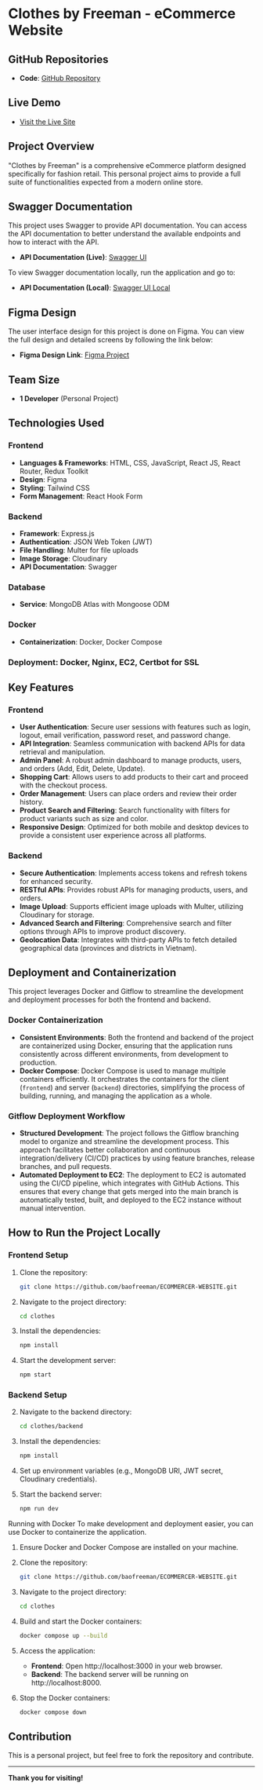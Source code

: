 # **Clothes by Freeman - eCommerce Website**

## **GitHub Repositories**

- **Code**: [GitHub Repository](https://github.com/baofreeman/ECOMMERCER-WEBSITE)

## **Live Demo**

- [Visit the Live Site](https://clothes-freeman.store)

## **Project Overview**

"Clothes by Freeman" is a comprehensive eCommerce platform designed specifically for fashion retail. This personal project aims to provide a full suite of functionalities expected from a modern online store.

## **Swagger Documentation**

This project uses Swagger to provide API documentation. You can access the API documentation to better understand the available endpoints and how to interact with the API.

- **API Documentation (Live)**: [Swagger UI](https://clothes-freeman.store/api-docs)

To view Swagger documentation locally, run the application and go to:

- **API Documentation (Local)**: [Swagger UI Local](http://localhost:8000/api-docs)

## **Figma Design**

The user interface design for this project is done on Figma. You can view the full design and detailed screens by following the link below:

- **Figma Design Link**: [Figma Project](https://www.figma.com/design/cV2YXePQ9UFJtCs0iFRA6i/clothes?node-id=0-1&node-type=CANVAS&t=TeXmGAiHsoMv7fIi-0)

## **Team Size**

- **1 Developer** (Personal Project)

## **Technologies Used**

### **Frontend**

- **Languages & Frameworks**: HTML, CSS, JavaScript, React JS, React Router, Redux Toolkit
- **Design**: Figma
- **Styling**: Tailwind CSS
- **Form Management**: React Hook Form

### **Backend**

- **Framework**: Express.js
- **Authentication**: JSON Web Token (JWT)
- **File Handling**: Multer for file uploads
- **Image Storage**: Cloudinary
- **API Documentation**: Swagger

### **Database**

- **Service**: MongoDB Atlas with Mongoose ODM

### **Docker**

- **Containerization**: Docker, Docker Compose

### **Deployment**: Docker, Nginx, EC2, Certbot for SSL

## **Key Features**

### **Frontend**

- **User Authentication**: Secure user sessions with features such as login, logout, email verification, password reset, and password change.
- **API Integration**: Seamless communication with backend APIs for data retrieval and manipulation.
- **Admin Panel**: A robust admin dashboard to manage products, users, and orders (Add, Edit, Delete, Update).
- **Shopping Cart**: Allows users to add products to their cart and proceed with the checkout process.
- **Order Management**: Users can place orders and review their order history.
- **Product Search and Filtering**: Search functionality with filters for product variants such as size and color.
- **Responsive Design**: Optimized for both mobile and desktop devices to provide a consistent user experience across all platforms.

### **Backend**

- **Secure Authentication**: Implements access tokens and refresh tokens for enhanced security.
- **RESTful APIs**: Provides robust APIs for managing products, users, and orders.
- **Image Upload**: Supports efficient image uploads with Multer, utilizing Cloudinary for storage.
- **Advanced Search and Filtering**: Comprehensive search and filter options through APIs to improve product discovery.
- **Geolocation Data**: Integrates with third-party APIs to fetch detailed geographical data (provinces and districts in Vietnam).

## **Deployment and Containerization**

This project leverages Docker and Gitflow to streamline the development and deployment processes for both the frontend and backend.

### **Docker Containerization**

- **Consistent Environments**: Both the frontend and backend of the project are containerized using Docker, ensuring that the application runs consistently across different environments, from development to production.
- **Docker Compose**: Docker Compose is used to manage multiple containers efficiently. It orchestrates the containers for the client (`frontend`) and server (`backend`) directories, simplifying the process of building, running, and managing the application as a whole.

### **Gitflow Deployment Workflow**

- **Structured Development**: The project follows the Gitflow branching model to organize and streamline the development process. This approach facilitates better collaboration and continuous integration/delivery (CI/CD) practices by using feature branches, release branches, and pull requests.
- **Automated Deployment to EC2**: The deployment to EC2 is automated using the CI/CD pipeline, which integrates with GitHub Actions. This ensures that every change that gets merged into the main branch is automatically tested, built, and deployed to the EC2 instance without manual intervention.

## **How to Run the Project Locally**

### **Frontend Setup**

1. Clone the repository:

   ```bash
   git clone https://github.com/baofreeman/ECOMMERCER-WEBSITE.git

   ```

2. Navigate to the project directory:

   ```bash
   cd clothes

   ```

3. Install the dependencies:

   ```bash
   npm install

   ```

4. Start the development server:

   ```bash
   npm start

   ```

### **Backend Setup**

2. Navigate to the backend directory:

   ```bash
   cd clothes/backend

   ```

3. Install the dependencies:

   ```bash
   npm install

   ```

4. Set up environment variables (e.g., MongoDB URI, JWT secret, Cloudinary credentials).

5. Start the backend server:

   ```bash
   npm run dev
   ```

Running with Docker
To make development and deployment easier, you can use Docker to containerize the application.

1. Ensure Docker and Docker Compose are installed on your machine.

2. Clone the repository:

   ```bash
   git clone https://github.com/baofreeman/ECOMMERCER-WEBSITE.git

   ```

3. Navigate to the project directory:

   ```bash
   cd clothes

   ```

4. Build and start the Docker containers:

   ```bash
   docker compose up --build

   ```

5. Access the application:

   - **Frontend**: Open http://localhost:3000 in your web browser.
   - **Backend**: The backend server will be running on http://localhost:8000.

6. Stop the Docker containers:

   ```bash
   docker compose down
   ```

## **Contribution**

This is a personal project, but feel free to fork the repository and contribute.

---

**Thank you for visiting!**
